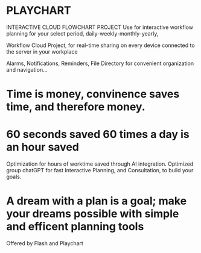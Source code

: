 # PLAYCHART
INTERACTIVE CLOUD FLOWCHART PROJECT
Use for interactive workflow planning for your select period, daily-weekly-monthly-yearly,


Workflow Cloud Project, for real-time sharing on every device connected to the server in your workplace


Alarms, Notifications, Reminders, File Directory for convenient organization and navigation...

# Time is money, convinence saves time, and therefore money. 

# 60 seconds saved 60 times a day is an hour saved

Optimization for hours of worktime saved through AI integration. 
Optimized group chatGPT for fast Interactive Planning, and Consultation, to build your goals.

# A dream with a plan is a goal; make your dreams possible with simple and efficent planning tools

Offered by Flash and Playchart



